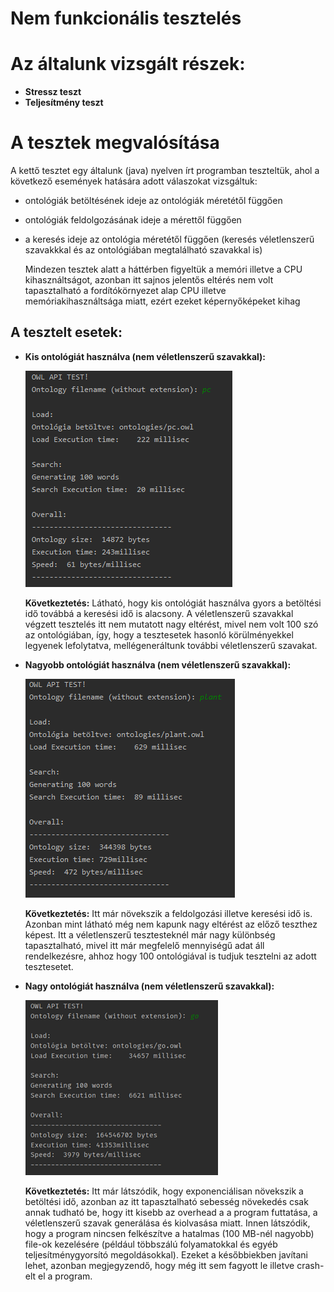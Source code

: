 # Nem funkcionális tesztelés

# Az általunk vizsgált részek:
* **Stressz teszt**
* **Teljesítmény teszt**
# A tesztek megvalósítása
A kettő tesztet egy általunk (java) nyelven írt programban teszteltük, ahol a következő események hatására adott válaszokat vizsgáltuk:
* ontológiák betöltésének ideje az ontológiák méretétől függően
* ontológiák feldolgozásának ideje a mérettől függően
* a keresés ideje az ontológia méretétől függően (keresés véletlenszerű szavakkkal és az ontológiában megtalálható szavakkal is)
    
    Mindezen tesztek alatt a háttérben figyeltük a memóri illetve a CPU kihasználtságot, azonban itt sajnos jelentős eltérés nem volt tapasztalható a fordítókörnyezet alap CPU illetve memóriakihasználtsága miatt, ezért ezeket képernyőképeket kihag

## A tesztelt esetek:
* **Kis ontológiát használva (nem véletlenszerű szavakkal):**

    ![](images/verylittleOntology.PNG)

    **Következtetés:** Látható, hogy kis ontológiát használva gyors a betöltési idő továbbá a keresési idő is alacsony.
    A véletlenszerű szavakkal végzett tesztelés itt nem mutatott nagy eltérést, mivel nem volt 100 szó az ontológiában, így, hogy a tesztesetek hasonló körülményekkel legyenek lefolytatva, mellégeneráltunk további véletlenszerű szavakat.

* **Nagyobb ontológiát használva (nem véletlenszerű szavakkal):**

    ![](images/littleOntology.PNG)

    **Következtetés:** Itt már növekszik a feldolgozási illetve keresési idő is. Azonban mint látható még nem kapunk nagy eltérést az előző teszthez képest.
    Itt a véletlenszerű tesztesteknél már nagy különbség tapasztalható, mivel itt már megfelelő mennyiségű adat áll rendelkezésre, ahhoz hogy 100 ontológiával is tudjuk tesztelni az adott tesztesetet.

* **Nagy ontológiát használva (nem véletlenszerű szavakkal):**
       
    ![](images/veryBigOntology.png)

    **Következtetés:** Itt már látszódik, hogy exponenciálisan növekszik a betöltési idő, azonban az itt tapasztalható sebesség növekedés csak annak tudható be, hogy itt kisebb az overhead a a program futtatása, a véletlenszerű szavak generálása és kiolvasása miatt. Innen látszódik, hogy a program nincsen felkészítve a hatalmas (100 MB-nél nagyobb) file-ok kezelésére (például többszálú folyamatokkal és egyéb teljesítménygyorsító megoldásokkal). Ezeket a későbbiekben javítani lehet, azonban megjegyzendő, hogy még itt sem fagyott le illetve crash-elt el a program. 
